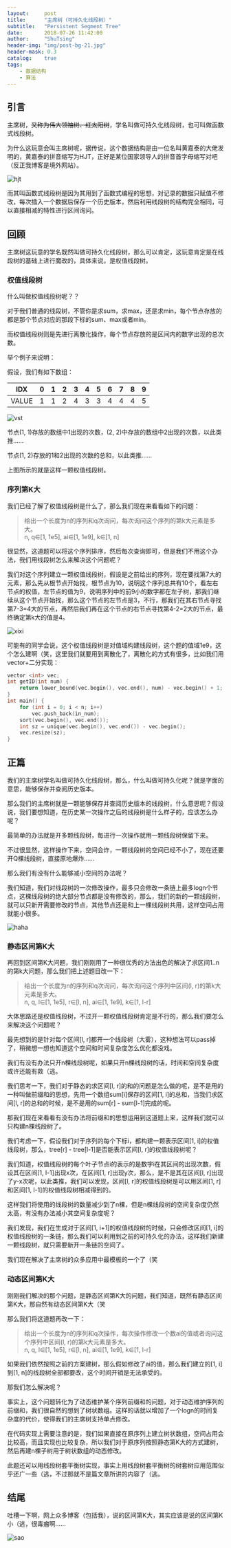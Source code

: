 ```yaml
---
layout:     post
title:      "主席树（可持久化线段树）"
subtitle:   "Persistent Segment Tree"
date:       2018-07-26 11:42:00
author:     "ShuTsing"
header-img: "img/post-bg-21.jpg"
header-mask: 0.3
catalog:    true
tags:
    - 数据结构
    - 算法
---
```


## 引言

主席树，~~又称为伟大领袖树、红太阳树~~，学名叫做可持久化线段树，也可叫做函数式线段树。

为什么这玩意会叫主席树呢，据传说，这个数据结构是由一位名叫黄嘉泰的大佬发明的，黄嘉泰的拼音缩写为HJT，正好是某位国家领导人的拼音首字母缩写对吧（反正我博客是境外网站）。

![hjt](https://upload-images.jianshu.io/upload_images/13252077-d12ae0ff1d91090c.png?imageMogr2/auto-orient/strip%7CimageView2/2/w/1240)

而其叫函数式线段树是因为其用到了函数式编程的思想，对记录的数据只赋值不修改，每次插入一个数据后保存一个历史版本，然后利用线段树的结构完全相同，可以直接相减的特性进行区间询问。

## 回顾

主席树这玩意的学名既然叫做可持久化线段树，那么可以肯定，这玩意肯定是在线段树的基础上进行魔改的，具体来说，是权值线段树。

### 权值线段树

什么叫做权值线段树呢？？

对于我们普通的线段树，不管你是求sum，求max，还是求min，每个节点存放的都是那个节点对应的那段下标的sum、max或者min。

而权值线段树则是先进行离散化操作，每个节点存放的是区间内的数字出现的总次数。

举个例子来说明：

假设，我们有如下数组：

| IDX | 0 | 1 | 2 | 3 | 4 | 5 | 6 | 7 | 8 | 9 |
| :-: | :-: | :-: | :-: | :-: | :-: | :-: |:-: | :-: | :-: | :-: |
| VALUE | 1 | 1 | 2 | 4 | 3 | 3 | 4 | 4 | 4 | 5 |

![vst](https://upload-images.jianshu.io/upload_images/13252077-f6910e75b004a97d.png?imageMogr2/auto-orient/strip%7CimageView2/2/w/1240)

节点(1, 1)存放的数组中1出现的次数，(2, 2)中存放的数组中2出现的次数，以此类推……

节点(1, 2)存放的1和2出现的次数的总和，以此类推……

上图所示的就是这样一颗权值线段树。

### 序列第K大

我们已经了解了权值线段树是什么了，那么我们现在来看看如下的问题：

>给出一个长度为n的序列和q次询问，每次询问这个序列的第k大元素是多大。   
>n, q∈[1, 1e5], ai∈[1, 1e9], k∈[1, n]

很显然，这道题可以将这个序列排序，然后每次查询即可，但是我们不用这个办法，我们用线段树怎么来解决这个问题呢？

我们对这个序列建立一颗权值线段树，假设是之前给出的序列，现在要找第7大的元素，那么先从根节点开始找，根节点为10，说明这个序列总共有10个，看左右节点的权值，左节点的值为9，说明序列中的前9小的数字都在左子树，那我们继续从这个节点开始找，那么这个节点的左节点是3，不行，那我们在其右节点寻找第7-3=4大的节点，再然后我们再在这个节点的右节点寻找第4-2=2大的节点，最终确定第k大的值是4。

![xixi](https://upload-images.jianshu.io/upload_images/13252077-dae5a7be9708b411.png?imageMogr2/auto-orient/strip%7CimageView2/2/w/1240)

可能有的同学会说，这个权值线段树是对值域构建线段树，这个题的值域1e9，这个怎么建啊（笑，这里我们就要用到离散化了，离散化的方式有很多，比如我们用vector+二分实现：

```cpp
vector <int> vec;
int getID(int num) {
    return lower_bound(vec.begin(), vec.end(), num) - vec.begin() + 1;
}
int main() {
    for (int i = 0; i < n; i++)
        vec.push_back(in_num);
    sort(vec.begin(), vec.end());
    int sz = unique(vec.begin(), vec.end()) - vec.begin();
    vec.resize(sz);
}
```

## 正篇

我们的主席树学名叫做可持久化线段树，那么，什么叫做可持久化呢？就是字面的意思，能够保存并查阅历史版本。

那么我们的主席树就是一颗能够保存并查阅历史版本的线段树，什么意思呢？假设说，我们要想知道，在历史某一次操作之后的线段树是什么样子的，应该怎么办呢？

最简单的办法就是开多颗线段树，每进行一次操作就用一颗线段树保留下来。

不过很显然，这样操作下来，空间会炸，一颗线段树的空间已经不小了，现在还要开Q棵线段树，直接原地爆炸……

那么我们有没有什么能够减小空间的办法呢？

我们知道，我们对线段树的一次修改操作，最多只会修改一条链上最多logn个节点，这棵线段树的绝大部分节点都是没有修改的，那么，我们的新的一颗线段树，就可以只新开需要修改的节点，其他节点还是和上一棵线段树共用，这样空间占用就能小很多。

![haha](https://upload-images.jianshu.io/upload_images/13252077-3096f8443d658385.png?imageMogr2/auto-orient/strip%7CimageView2/2/w/1240)

### 静态区间第K大

再回到区间第K大问题，我们刚刚用了一种很优秀的方法出色的解决了求区间1..n的第k大问题，那么我们把上述题目改一下：

>给出一个长度为n的序列和q次询问，每次询问这个序列中区间(l, r)的第k大元素是多大。   
>n, q, l∈[1, 1e5], r∈[l, n], ai∈[1, 1e9], k∈[1, l-r]

大体思路还是权值线段树，不过开一颗权值线段树肯定是不行的，那么我们要怎么来解决这个问题呢？

最先想到的是针对每个区间[l, r]都开一个线段树（大雾），这种想法可以pass掉了，稍微想一想也知道这个空间和时间复杂度怎么优化都没戏。

我们有没有办法只开n棵线段树呢，如果只开n棵线段树的话，时间和空间复杂度或许还能有救（逃。

我们思考一下，我们对于静态的求区间[l, r]的和的问题是怎么做的呢，是不是用的一种叫做前缀和的思想，先用一个数组sum[i]保存的区间[1, i]的总和，当我们求区间[l, r]的总和的时候，是不是用的sum[r] - sum[l-1]完成的呢。

那我们现在来看看有没有办法将前缀和的思想运用到这道题上来，这样我们就可以只构建n棵线段树了。

我们考虑一下，假设我们对于序列的每个下标i，都构建一颗表示区间[1, i]的权值线段树，那么，tree[r] - tree[l-1]是否能表示区间[l, r]的权值线段树呢？

我们知道，权值线段树的每个叶子节点i的表示的是数字i在其区间的出现次数，假设其在区间[1, l-1]出现x次，在区间[1, r]出现y次，那么，是不是其在区间[l, r]出现了y-x次呢，以此类推，我们可以发现，区间[l, r]的权值线段树是可以用区间[1, r]和区间[1, l-1]的权值线段树相减得到的。

这样我们将使用的线段树的数量减少到了n棵，但是n棵线段树的空间复杂度仍然太高，有没有办法减小其空间复杂度呢？

我们发现，我们在生成对于区间[1, i+1]的权值线段树的时候，只会修改区间[1, i]的权值线段树的一条链，那么我们可以利用到之前的可持久化的办法，这样我们新建一颗线段树，就只需要新开一条链的空间了。

我们现在解决了主席树的众多应用中最模板的一个了（笑

### 动态区间第K大

刚刚我们解决的那个问题，是静态区间第K大的问题，我们知道，既然有静态区间第K大，那自然有动态区间第K大（笑

那么我们将这道题再改一下：

>给出一个长度为n的序列和q次操作，每次操作修改一个数ai的值或者询问这个序列中区间(l, r)的第k大元素是多大。   
>n, q, l∈[1, 1e5], r∈[l, n], ai∈[1, 1e9], k∈[1, l-r]

如果我们依然按照之前的方案建树，那么假如修改了ai的值，那么我们建立的[1, i]到[1, n]的线段树全部都要改，这个时间开销是无法承受的。

那我们怎么解决呢？

事实上，这个问题转化为了动态维护某个序列前缀和的问题，对于动态维护序列的前缀和，我们很自然的想到了树状数组。这样的话就以增加了一个logn的时间复杂度的代价，使得我们的主席树支持单点修改。

在代码实现上需要注意的是，我们如果直接在原序列上建立树状数组，空间占用会比较高，而且实现也比较复杂，所以我们对于原序列按照静态第K大的方式建树，然后再建n棵子树用于树状数组的动态修改。

此题还可以用线段树套平衡树实现，事实上用线段树套平衡树的树套树应用范围似乎还广一些（逃，不过那就不是篇文章所讲的内容了（逃。
















## 结尾

吐槽一下啊，网上众多博客（包括我），说的区间第K大，其实应该是说的区间第K小（逃，很毒瘤啊……

![sao](https://upload-images.jianshu.io/upload_images/13252077-3d774a5e373e414a.jpg?imageMogr2/auto-orient/strip%7CimageView2/2/w/1240)

